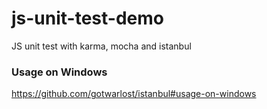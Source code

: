 # js-unit-test-demo
JS unit test with karma, mocha and istanbul

### Usage on Windows
https://github.com/gotwarlost/istanbul#usage-on-windows
